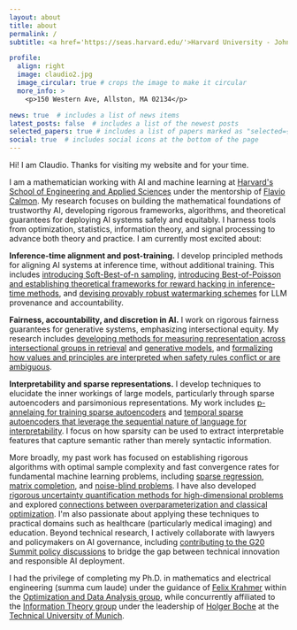 ```yaml
---
layout: about
title: about
permalink: /
subtitle: <a href='https://seas.harvard.edu/'>Harvard University - John A. Paulson School of Engineering and Applied Sciences</a>.

profile:
  align: right
  image: claudio2.jpg
  image_circular: true # crops the image to make it circular
  more_info: >
    <p>150 Western Ave, Allston, MA 02134</p>

news: true  # includes a list of news items
latest_posts: false  # includes a list of the newest posts
selected_papers: true # includes a list of papers marked as "selected={true}"
social: true  # includes social icons at the bottom of the page
---
```


Hi! I am Claudio. Thanks for visiting my website and for your time. 

I am a mathematician working with AI and machine learning at [Harvard's School of Engineering and Applied Sciences](https://seas.harvard.edu/) under the mentorship of [Flavio Calmon](https://people.seas.harvard.edu/~flavio/). My research focuses on building the mathematical foundations of trustworthy AI, developing rigorous frameworks, algorithms, and theoretical guarantees for deploying AI systems safely and equitably. I harness tools from optimization, statistics, information theory, and signal processing to advance both theory and practice. I am currently most excited about:

**Inference-time alignment and post-training.** I develop principled methods for aligning AI systems at inference time, without additional training. This includes [introducing Soft-Best-of-n sampling](https://arxiv.org/pdf/2506.19248), [introducing Best-of-Poisson and establishing theoretical frameworks for reward hacking in inference-time methods](https://arxiv.org/pdf/2506.19248), and [devising provably robust watermarking schemes](https://arxiv.org/pdf/2506.06409) for LLM provenance and accountability.

**Fairness, accountability, and discretion in AI.** I work on rigorous fairness guarantees for generative systems, emphasizing intersectional equity. My research includes [developing methods for measuring representation across intersectional groups in retrieval](https://proceedings.neurips.cc/paper_files/paper/2024/file/d00fcdd0629dabdf515b1e6425a261bb-Paper-Conference.pdf) and [generative models](https://openaccess.thecvf.com/content/CVPR2025/papers/Jung_Multi-Group_Proportional_Representations_for_Text-to-Image_Models_CVPR_2025_paper.pdf), and [formalizing how values and principles are interpreted when safety rules conflict or are ambiguous](https://arxiv.org/pdf/2502.10441).

**Interpretability and sparse representations.** I develop techniques to elucidate the inner workings of large models, particularly through sparse autoencoders and parsimonious representations. My work includes [p-annelaing for training sparse autoencoders](https://proceedings.neurips.cc/paper_files/paper/2024/file/9736acf007760cc2b47948ae3cf06274-Paper-Conference.pdf) and [temporal sparse autoencoders that leverage the sequential nature of language for interpretability](https://openreview.net/pdf?id=hgPf1ki6dx). I focus on how sparsity can be used to extract interpretable features that capture semantic rather than merely syntactic information.

More broadly, my past work has focused on establishing rigorous algorithms with optimal sample complexity and fast convergence rates for fundamental machine learning problems, including [sparse regression](https://proceedings.neurips.cc/paper_files/paper/2021/file/16bda725ae44af3bb9316f416bd13b1b-Paper.pdf), [matrix completion](http://proceedings.mlr.press/v139/kummerle21a/kummerle21a.pdf), and [noise-blind problems](https://proceedings.mlr.press/v247/mayrink-verdun24a/mayrink-verdun24a.pdf). I have also developed [rigorous uncertainty quantification methods for high-dimensional problems](https://proceedings.neurips.cc/paper_files/paper/2024/file/dd65d612d2ddafd54ef5eceb92f1a754-Paper-Conference.pdf) and explored [connections between overparameterization and classical optimization](https://arxiv.org/pdf/2207.08437). I'm also passionate about applying these techniques to practical domains such as healthcare (particularly medical imaging) and education. Beyond technical research, I actively collaborate with lawyers and policymakers on AI governance, including [contributing to the G20 Summit policy discussions](https://www.t20brasil.org/media/documentos/arquivos/TF05_ST_05_AI_TECHNOLOGIES66cdc9e290631.pdf) to bridge the gap between technical innovation and responsible AI deployment.

I had the privilege of completing my Ph.D. in mathematics and electrical engineering (summa cum laude) under the guidance of [Felix Krahmer](https://www.professoren.tum.de/en/krahmer-felix/) within the [Optimization and Data Analysis group](https://www.math.cit.tum.de/en/math/research/groups/data-science/), while concurrently affiliated to the [Information Theory group](https://www.ce.cit.tum.de/en/lti/home/) under the leadership of [Holger Boche](https://www.professoren.tum.de/en/boche-holger/) at the [Technical University of Munich](www.tum.de).

<!-- Outside the university, you can find me traveling to some off-the-beaten-path places or reading about international politics.--> 

<!--Put your address / P.O. box / other info right below your picture. You can also disable any of these elements by editing `profile` property of the YAML header of your `_pages/about.md`. Edit `_bibliography/papers.bib` and Jekyll will render your [publications page](/al-folio/publications/) automatically.-->

<!--Link to your social media connections, too. This theme is set up to use [Font Awesome icons](http://fortawesome.github.io/Font-Awesome/) and [Academicons](https://jpswalsh.github.io/academicons/), like the ones below. Add your Facebook, Twitter, LinkedIn, Google Scholar, or just disable all of them.-->
